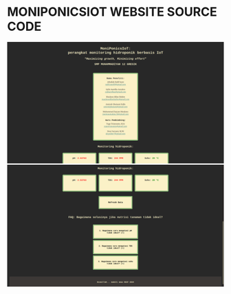 # MONIPONICSIOT WEBSITE SOURCE CODE

![ss-0](https://github.com/berakpaijo/MoniPonicsIoT-Website/blob/main/ss-0.png)
![ss-1](https://github.com/berakpaijo/MoniPonicsIoT-Website/blob/main/ss-1.png)